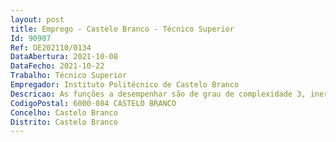```yaml
--- 
layout: post
title: Emprego - Castelo Branco - Técnico Superior
Id: 90907
Ref: OE202110/0134
DataAbertura: 2021-10-08
DataFecho: 2021-10-22
Trabalho: Técnico Superior
Empregador: Instituto Politécnico de Castelo Branco
Descricao: As funções a desempenhar são de grau de complexidade 3, inerentes à carreira e categoria de técnico superior, conforme o Anexo a que se refere o n.º 2 do artigo 88.º da lei n.º 35 2014 de 20 de junho, na sua versão atual. Um posto de trabalho para a carreira e categoria de técnico superior para o exercício de funções na área de secretariado e assessoria podendo incluir atividades relacionadas com o CILCE do IPCB. Apoio na promoção e divulgação dos cursos e de outros programas, incluindo contacto com potenciais candidatos a nível nacional e internacional  gestão e operacionalização dos processos de candidatura, admissão e matrículas dos candidatos  elaboração e implementação de materiais de divulgação dos programas  operacionalização da comunicação interna e externa  divulgação dos horários de e outras informações relevantes  elaboração de mapas e relatórios relativos às atividades desenvolvidas. As funções incluem ainda apoio a outras atividades, nomeadamente apoio na organização e secretariado de eventos de natureza científica e técnica e eventual apoio a atividade editorial no âmbito desses eventos ou de outras publicações da instituição.
CodigoPostal: 6000-084 CASTELO BRANCO
Concelho: Castelo Branco
Distrito: Castelo Branco
--- 
```

